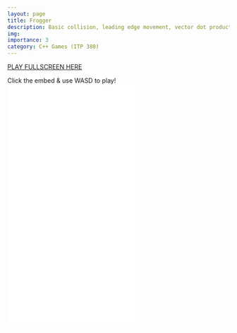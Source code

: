 ```yaml
---
layout: page
title: Frogger
description: Basic collision, leading edge movement, vector dot product
img:
importance: 3
category: C++ Games (ITP 380)
---
```


<a href="../../games/frogger.html" target="_blank">PLAY FULLSCREEN HERE</a>

Click the embed & use WASD to play!
<embed type="text/html" src="../../games/frogger.html"   width="60%" height="550">
